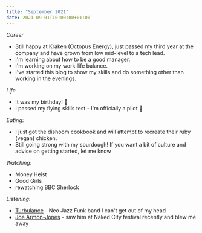 ```yaml
---
title: "September 2021"
date: 2021-09-01T10:00:00+01:00
---
```



*Career*

* Still happy at Kraken (Octopus Energy), just passed my third year at the company and have grown from low mid-level to a tech lead.
* I'm learning about how to be a good manager.
* I'm working on my work-life balance.
* I've started this blog to show my skills and do something other than working in the evenings.


*Life*

* It was my birthday!  🎉
* I passed my flying skills test - I'm officially a pilot  🎉

*Eating*: 

* I just got the dishoom cookbook and will attempt to recreate their ruby (vegan) chicken.
* Still going strong with my sourdough! If you want a bit of culture and advice on getting started, let me know

*Watching*: 
* Money Heist
* Good Girls
* rewatching BBC Sherlock

*Listening*: 
* [Turbulance](https://open.spotify.com/track/4hBPFMkygC1JBrDfcH7DHD) - Neo Jazz Funk band I can't get out of my head
* [Joe Armon-Jones](https://open.spotify.com/track/5esDspeLylN3El2Er8cZR7) - saw him at Naked City festival recently and blew me away
